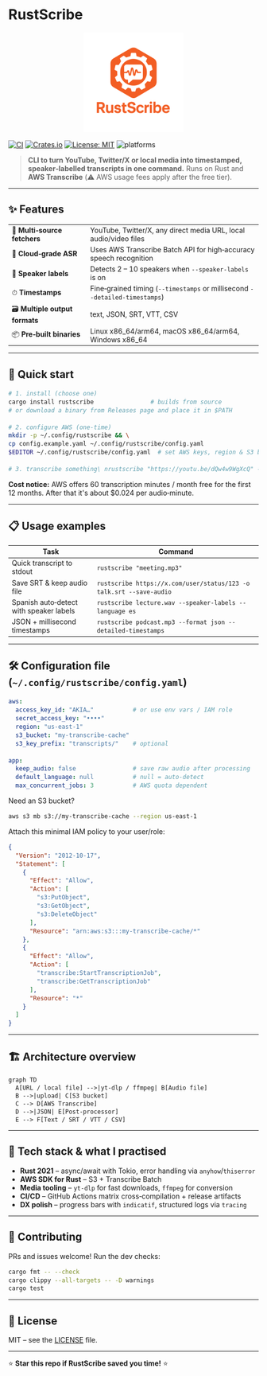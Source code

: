 # RustScribe

<div align="center">
  <img src="rustscribe.png" alt="RustScribe Logo" width="200">
</div>

[![CI](https://github.com/yourusername/rustscribe/actions/workflows/release.yml/badge.svg)](https://github.com/yourusername/rustscribe/actions/workflows/release.yml)
[![Crates.io](https://img.shields.io/crates/v/rustscribe)](https://crates.io/crates/rustscribe)
[![License: MIT](https://img.shields.io/badge/License-MIT-blue.svg)](LICENSE)
![platforms](https://img.shields.io/badge/platform-linux%20|%20macOS%20|%20windows-blue)

> **CLI to turn YouTube, Twitter/X or local media into timestamped, speaker‑labelled transcripts in one command.**
> Runs on Rust and **AWS Transcribe** (⚠️ AWS usage fees apply after the free tier).

---

## ✨ Features

|                                |                                                                             |
| ------------------------------ | --------------------------------------------------------------------------- |
| 🎥 **Multi‑source fetchers**   | YouTube, Twitter/X, any direct media URL, local audio/video files           |
| 🤖 **Cloud‑grade ASR**         | Uses AWS Transcribe Batch API for high‑accuracy speech recognition          |
| 👥 **Speaker labels**          | Detects 2 – 10 speakers when `--speaker-labels` is on                       |
| ⏱ **Timestamps**               | Fine‑grained timing (`--timestamps` or millisecond `--detailed-timestamps`) |
| 🗃 **Multiple output formats** | text, JSON, SRT, VTT, CSV                                                   |
| 📦 **Pre‑built binaries**      | Linux x86_64/arm64, macOS x86_64/arm64, Windows x86_64                   |

---

## 🚀 Quick start

```bash
# 1. install (choose one)
cargo install rustscribe                # builds from source
# or download a binary from Releases page and place it in $PATH

# 2. configure AWS (one‑time)
mkdir -p ~/.config/rustscribe && \
cp config.example.yaml ~/.config/rustscribe/config.yaml
$EDITOR ~/.config/rustscribe/config.yaml  # set AWS keys, region & S3 bucket

# 3. transcribe something\ nrustscribe "https://youtu.be/dQw4w9WgXcQ" -o video.srt --timestamps
```

**Cost notice:** AWS offers 60 transcription minutes / month free for the first 12 months. After that it's about \$0.024 per audio‑minute.

---

## 📋 Usage examples

| Task                                    | Command                                                             |
| --------------------------------------- | ------------------------------------------------------------------- |
| Quick transcript to stdout              | `rustscribe "meeting.mp3"`                                          |
| Save SRT & keep audio file              | `rustscribe https://x.com/user/status/123 -o talk.srt --save-audio` |
| Spanish auto‑detect with speaker labels | `rustscribe lecture.wav --speaker-labels --language es`             |
| JSON + millisecond timestamps           | `rustscribe podcast.mp3 --format json --detailed-timestamps`        |

---

## 🛠 Configuration file (`~/.config/rustscribe/config.yaml`)

```yaml
aws:
  access_key_id: "AKIA…"           # or use env vars / IAM role
  secret_access_key: "••••"
  region: "us-east-1"
  s3_bucket: "my-transcribe-cache"
  s3_key_prefix: "transcripts/"    # optional

app:
  keep_audio: false                # save raw audio after processing
  default_language: null           # null = auto‑detect
  max_concurrent_jobs: 3           # AWS quota dependent
```

Need an S3 bucket?

```bash
aws s3 mb s3://my-transcribe-cache --region us-east-1
```

Attach this minimal IAM policy to your user/role:

```json
{
  "Version": "2012-10-17",
  "Statement": [
    {
      "Effect": "Allow",
      "Action": [
        "s3:PutObject",
        "s3:GetObject",
        "s3:DeleteObject"
      ],
      "Resource": "arn:aws:s3:::my-transcribe-cache/*"
    },
    {
      "Effect": "Allow",
      "Action": [
        "transcribe:StartTranscriptionJob",
        "transcribe:GetTranscriptionJob"
      ],
      "Resource": "*"
    }
  ]
}
```

---

## 🏗 Architecture overview

```mermaid
graph TD
  A[URL / local file] -->|yt-dlp / ffmpeg| B[Audio file]
  B -->|upload| C[S3 bucket]
  C --> D[AWS Transcribe]
  D -->|JSON| E[Post‑processor]
  E --> F[Text / SRT / VTT / CSV]
```

---

## 🧰 Tech stack & what I practised

* **Rust 2021** – async/await with Tokio, error handling via `anyhow`/`thiserror`
* **AWS SDK for Rust** – S3 + Transcribe Batch
* **Media tooling** – `yt‑dlp` for fast downloads, `ffmpeg` for conversion
* **CI/CD** – GitHub Actions matrix cross‑compilation + release artifacts
* **DX polish** – progress bars with `indicatif`, structured logs via `tracing`

---

## 🤝 Contributing

PRs and issues welcome!  Run the dev checks:

```bash
cargo fmt -- --check
cargo clippy --all-targets -- -D warnings
cargo test
```

---

## 📄 License

MIT – see the [LICENSE](LICENSE) file.

---

⭐ **Star this repo if RustScribe saved you time!** ⭐

